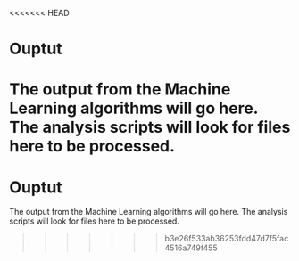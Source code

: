 <<<<<<< HEAD
# Ouptut
The output from the Machine Learning algorithms will go here. The analysis scripts will look for files here to be processed.
=======
# Ouptut
The output from the Machine Learning algorithms will go here. The analysis scripts will look for files here to be processed.
>>>>>>> b3e26f533ab36253fdd47d7f5fac4516a749f455

